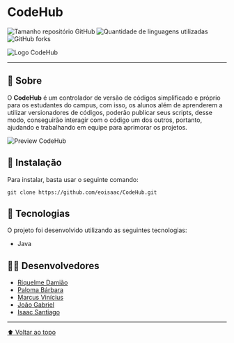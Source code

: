 # CodeHub

![Tamanho repositório GitHub](https://img.shields.io/github/repo-size/eoisaac/CodeHub?style=for-the-badge)
![Quantidade de linguagens utilizadas](https://img.shields.io/github/languages/count/eoisaac/CodeHub?style=for-the-badge)
![GitHub forks](https://img.shields.io/github/forks/eoisaac/CodeHub?style=for-the-badge)

![Logo CodeHub](.github/img/CodeHubLogo.png)

---

## 🤔 Sobre

O **CodeHub** é um controlador de versão de códigos simplificado e próprio para os estudantes do campus, com isso, os alunos além de aprenderem a utilizar versionadores de códigos, poderão publicar seus scripts, desse modo, conseguirão interagir com o código um dos outros, portanto, ajudando e trabalhando em equipe para aprimorar os projetos.


![Preview CodeHub](.github/img/CodeHubPreview.png)

## 📁 Instalação	

Para instalar, basta usar o seguinte comando:

```
git clone https://github.com/eoisaac/CodeHub.git
```

## 🔧 Tecnologias

O projeto foi desenvolvido utilizando as seguintes tecnologias:
- Java

## 👨‍💻 Desenvolvedores

- [Riquelme Damião](https://github.com/the-riquelme)
- [Paloma Bárbara](https://github.com/palomabarbara)
- [Marcus Vinícius](https://github.com/pymarcus)
- [João Gabriel](https://github.com/Gabrieljr42)
- [Isaac Santiago](https://github.com/eoisaac)

---

[⬆ Voltar ao topo](#CodeHub)